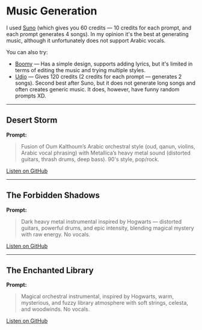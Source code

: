 # Music Generation

I used [Suno](https://suno.com/home) (which gives you 60 credits — 10 credits for each prompt, and each prompt generates 4 songs). In my opinion it's the best at generating music, although it unfortunately does not support Arabic vocals.  

You can also try:  
- [Boomy](https://boomy.com/) — Has a simple design, supports adding lyrics, but it's limited in terms of editing the music and trying multiple styles.  
- [Udio](https://www.udio.com/) — Gives 120 credits (2 credits for each prompt — generates 2 songs). Second best after Suno, but it does not generate long songs and often creates generic music. It does, however, have funny random prompts XD.  

---

## Desert Storm

**Prompt:**  
> Fusion of Oum Kalthoum’s Arabic orchestral style (oud, qanun, violins, Arabic vocal phrasing) with Metallica’s heavy metal sound (distorted guitars, thrash drums, deep bass). 90's style, pop/rock.  

[Listen on GitHub](https://github.com/user-attachments/assets/32b8ffe6-ea68-4703-bb89-14ee5457aca2)  

---

## The Forbidden Shadows

**Prompt:**  
> Dark heavy metal instrumental inspired by Hogwarts — distorted guitars, powerful drums, and epic intensity, blending magical mystery with raw energy. No vocals.  

[Listen on GitHub](https://github.com/user-attachments/assets/0b06a2a9-1297-4a9a-9917-6e237a41301a)  

---

## The Enchanted Library

**Prompt:**  
> Magical orchestral instrumental, inspired by Hogwarts, warm, mysterious, and fuzzy library atmosphere with soft strings, celesta, and woodwinds. No vocals.  

[Listen on GitHub](https://github.com/user-attachments/assets/40124eb9-87df-40fe-8ca6-2d438a34358e)  

